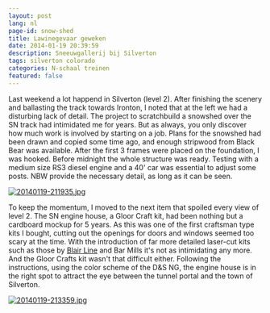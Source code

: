```yaml
---
layout: post
lang: nl
page-id: snow-shed
title: Lawinegevaar geweken
date: 2014-01-19 20:39:59
description: Sneeuwgallerij bij Silverton
tags: silverton colorado
categories: N-schaal treinen
featured: false
---
```


Last weekend a lot happend in Silverton (level 2). After finishing the scenery and ballasting the track towards Ironton, I noted that at the left we had a disturbing lack of detail. The project to scratchbuild a snowshed over the SN track had intimidated me for years. But as always, you only discover how much work is involved by starting on a job.
Plans for the snowshed had been drawn and copied some time ago, and enough stripwood from Black Bear was available. After the first 3 frames were placed on the foundation, I was hooked. Before midnight the whole structure was ready. Testing with a medium size RS3 diesel engine and a 40' car was essential to adjust some posts. NBW provide the necessary detail, as long as it can be seen.

<a href="http://www.ebroerse.nl/blog/wp-content/uploads/2014/01/20140119-211935.jpg"><img src="http://www.ebroerse.nl/blog/wp-content/uploads/2014/01/20140119-211935.jpg" alt="20140119-211935.jpg" class="alignnone size-full"></a>

To keep the momentum, I moved to the next item that spoiled every view of level 2. The SN engine house, a Gloor Craft kit, had been nothing but a cardboard mockup for 5 years. As this was one of the first craftsman type kits I bought, cutting out the openings for doors and windows seemed too scary at the time. With the introduction of far more detailed laser-cut kits such as those by <a href="https://www.blairline.com/">Blair Line</a> and Bar Mills it's not as intimidating any more. And the Gloor Crafts kit wasn't that difficult either. Following the instructions, using the color scheme of the D&amp;S NG, the engine house is in the right spot to attract the eye between the tunnel portal and the town of Silverton.

<a href="http://www.ebroerse.nl/blog/wp-content/uploads/2014/01/20140119-213359.jpg"><img src="http://www.ebroerse.nl/blog/wp-content/uploads/2014/01/20140119-213359.jpg" alt="20140119-213359.jpg" class="alignnone size-full"></a>
